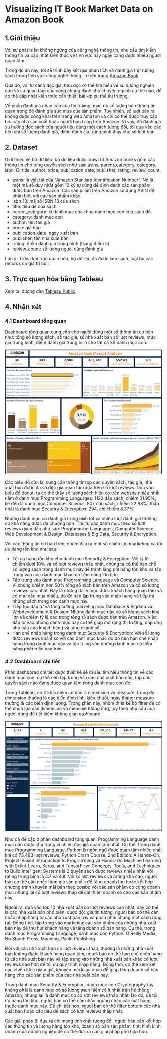 # Visualizing IT Book Market Data on Amazon Book
## 1.Giới thiệu 
Với sự phát triển không ngừng của công nghệ thông tin, nhu cầu tìm kiếm thông tin và cập nhật kiến thức về lĩnh vực này ngày càng được nhiều người quan tâm.

Trong đồ án này, tôi sẽ trình bày kết quả phân tích và đánh giá thị trường sách trong lĩnh vực công nghệ thông tin trên trang [Amazon Book](https://www.amazon.com/books-used-books-textbooks/b?node=283155).

Qua đó, với tư cách độc giả, bạn đọc có thể tìm hiểu về xu hướng nghiên cứu và sự quan tâm của công chúng dành cho chuyên ngành cụ thể nào, để có thể cập nhật kiến thức cần thiết, bắt kịp xu thế thị trường. 

Về phần đánh giá nhau cầu của thị trường, mặc dù số lượng bán thông tin quan trọng để đánh giá sức mua của sản phẩm. Tuy nhiên, số lượt bán ra không được công khai trên trang web Amazon và chỉ có thể được truy cập bởi các nhà sản xuất hoặc người bán hàng trên Amazon. Vì vậy, để đánh giá xu hướng đọc sách của người tiêu dùng một cách tương đối, tôi dựa vào các tiêu chí  số lượng đánh giá, điểm đánh giá trung bình thay cho số lượt bán.


## 2. Dataset 
Giới thiệu về bộ dữ liệu: bộ dữ liệu được crawl từ Amazon books gồm các thông tin cho từng quyển sách như sau: asins, parent_category, category, isbn_13, title, author, price, publication_date, publisher, rating, review_count.
-	asins: là viết tắt của "Amazon Standard Identification Number". Nó là một mã số duy nhất gồm 10 ký tự dùng để định danh các sản phẩm được bán trên Amazon. Các sản phẩm trên Amazon sử dụng ASIN để phân biệt với các sản phẩm khác.
-	isbn_13: mã số ISBN 13 của sách
-	title: tiêu đề của sách
-	parent_category: là danh mục cha chứa danh mục con của sách đó.
-	category: danh mục con 
-	author: tên tác giả 
-	price: giá bán 
-	publication_date: ngày xuất bản 
-	publisher: tên nhà xuất bản 
-	rating: điểm đánh giá trung bình (thang điểm 5) 
-	review_count: số lượng người dùng đánh giá 

Lưu ý: Trước khi trực quan hóa, bộ dữ liệu đã được làm sạch, loại bỏ các records có giá trị null. 
## 3. Trực quan hóa bằng Tableau
Xem tại đường dẫn [Tableau Public](https://public.tableau.com/app/profile/hai7497/viz/visualizeAmazonbook/Details)
## 4. Nhận xét
### 4.1 Dashboard tổng quan
Dashboard tổng quan cung cấp cho người dùng một số thông tin cơ bản như: tổng số lượng sách, số tác giả, số nhà xuất bản số lượt reviews, mức giá trung bình, điểm đánh giá trung bình cho tất cả 36 danh mục con. 

![overview](https://github.com/tranthithanhhai/My-portfolio/blob/main/Visualizing%20IT%20Book%20Market%20Data%20on%20Amazon%20Book/image/overview.png)

Các biểu đồ còn lại cung cấp thông tin top các quyển sách, tác giả, nhà xuất bản được đa số độc giả quan tâm dựa trên số lượt reviews. 
Dựa vào biểu đồ donut, ta có thể thấy số lượng sách hiện có trên website nhiều nhất nằm ở danh mục Programming Languages: 1122 đầu sách, chiếm 31.95%; kế đến là danh mục Computer Science: 807 đầu sách, chiếm 22.98%; thấp nhất là danh mục Securiry & Encryption: 294, chỉ chiếm 8.37%.

Những danh mục có đánh giá trung bình tốt và nhiều lượt đánh giá thường có khả năng được ưa chuộng hơn. Thứ tự các danh mục theo số lượt reviews giảm dần như sau: Programming Languages, Computer Science, Web Development & Design, Databases & Big Data, Security & Encryption.

Với các thông tin cơ bản trên, nhóm đưa ra một số chiến lực marketing và tối ưu hàng tồn kho như sau: 

-	Tối ưu hàng tồn kho cho danh mục Security & Encryption: Với tỷ lệ chiếm dưới 10% và số lượt reviews thấp nhất, chúng ta có thể hạn chế số lượng sách trong danh mục này để tránh lãng phí hàng tồn kho và tập trung vào các danh mục khác có tiềm năng lớn hơn.
-	Tập trung vào danh mục Programming Language và Computer Science: Vì chúng chiếm hơn 50% tổng số sách bán trên Amazon và có số lượng reviews cao nhất. Đây là những danh mục được khách hàng quan tâm và có nhu cầu mua nhiều, do đó nên tập trung vào nhập hàng và tiếp thị những sách trong các danh mục này.
-	Tiếp tục đầu tư và tăng cường marketing vào Database & Bigdata và Webdevelopment & Design: Những danh mục này có số lượng sách khá lớn và chiếm tỷ lệ cao trong tổng số sách được bán trên Amazon. Việc đầu tư vào những danh mục này có thể giúp mở rộng thị trường, đáp ứng nhu cầu của khách hàng và tăng doanh số.
-	Hạn chế nhập hàng trong danh mục Security & Encryption: Với số lượng được reviews khá ít so với các danh mục khác do đó nên hạn chế nhập hàng trong danh mục này và tập trung vào những danh mục có tiềm năng  phát triển cao hơn.

### 4.2 Dashboard chi tiết 
Phần dashborad chi tiết được thiết kế để đi sâu tìm hiểu thông tin về các danh mục con, cụ thể nên tập trung vào các nhà xuất bản nào, top các quyển sách nào đang được quan tâm trong danh mục con đó.

Trong Tableau, có 2 khái niệm cơ bản là dimension và measure, trong đó: dimension thường là các biến định tính, kiểu chuỗi, ngày tháng; measure thường là các biến định lượng. Trong phần này, nhóm thiết kế bộ filter để có thể chọn lựa các dimension và measure tương ứng, tùy theo nhu cầu của người dùng để tiết kiệm không gian dashboard.

![detail](https://github.com/tranthithanhhai/My-portfolio/blob/main/Visualizing%20IT%20Book%20Market%20Data%20on%20Amazon%20Book/image/detail.png)

Như đã đề cập ở phần dashboard tổng quan, Programming Language danh mục cần được chú trọng vì nhiều độc giả quan tâm nhất. Cụ thể, trong danh mục Programming Language, Python là ngôn ngữ được quan tâm nhiều nhất khi có 73,483 lượt reviews,  Python Crash Course, 2nd Edition: A Hands-On, Project-Based Introduction to Programming và Hands-On Machine Learning with Scikit-Learn, Keras, and TensorFlow: Concepts, Tools, and Techniques to Build Intelligent Systems là 2 quyển sách được reviews nhiều nhất với rating trung bình là 4.7 và 4.8. Với số lượt reviews và rating khá cao, người bán có thể cân nhắc tăng giá sản phẩm để tăng doanh thu hoặc kết hợp chương trình khuyến mãi bán theo combo với các sản phẩm có cùng doanh mục nhưng lại có lượt reviews thấp để cải thiện doanh số cho các sản phẩm này. 

Ngoài ra, dựa vào top 10 nhà xuất bản có lượt reviews cao nhất, đây có thể là các nhà xuất bản phổ biến, được độc giả tin tưởng, người bán có thể cân nhắc nhập hàng từ các nhà xuất bản này và phân phối chúng một cách rộng rãi. Đồng thời, tập trung vào marketing các sản phẩm của những nhà xuất bản này để thu hút khách hàng và tăng doanh số bán hàng. Cụ thể, trong danh mục Programming Language, danh mục con Python: O'Reilly Media, No Starch Press, Manning, Packt Publishing. 

Đối với các nhà xuất bản có lượt reviews thấp, thường là những nhà xuất bản không được khách hàng quan tâm, người bán có thể hạn chế nhập hàng từ các nhà xuất bản này và tập trung vào những nhà xuất bản khác có lượt reviews cao hơn để tối ưu quy trình nhập hàng. Đồng thời, có thể xem xét các chiến lược giảm giá, khuyến mãi khác nhau để giúp tăng doanh số bán hàng cho các sản phẩm của các nhà xuất bản này. 

Trong danh mục Security & Encryption, danh mục con Cryptography tuy không phải là danh mục có số lượng sách hiện có ít nhất trên hệ thống Amazon, nhưng lại là danh mục có số lượt reviews thấp nhất. Do đó, để tối ưu hàng tồn kho, người bán có thể cân nhắc ngưng nhập các mặt hàng thuộc danh mục này. Để chi tiết hơn, người bán có thể  filter bottom các nhà xuất bản hoặc các tiêu đề sách có lượt reviews thấp nhất. 

Các giải pháp BI đưa ra chỉ mang tính chất tương đối, người bán cần kết hợp các thông tin về lượng hàng tồn kho, doanh số bán sản phẩm, tình hình kinh doanh của doanh nghiệp để có thể đưa ra các giải pháp phù hợp hơn. 







 
